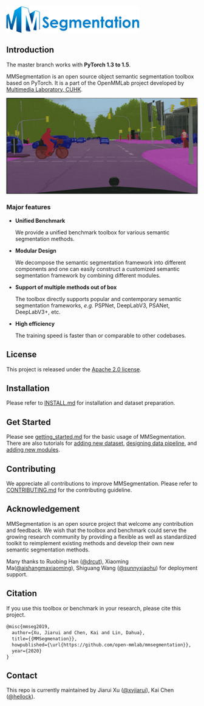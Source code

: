 <img src=".github/logo.PNG" alt="MMSegmentation" width="350"/>

## Introduction

The master branch works with **PyTorch 1.3 to 1.5**.

MMSegmentation is an open source object semantic segmentation toolbox based on PyTorch.
It is a part of the OpenMMLab project developed by [Multimedia Laboratory, CUHK](http://mmlab.ie.cuhk.edu.hk/).

![demo image](demo/seg_demo.gif)

### Major features

- **Unified Benchmark**

  We provide a unified benchmark toolbox for various semantic segmentation methods.

- **Modular Design**

  We decompose the semantic segmentation framework into different components and one can easily construct a customized semantic segmentation framework by combining different modules.

- **Support of multiple methods out of box**

  The toolbox directly supports popular and contemporary semantic segmentation frameworks, *e.g.* PSPNet, DeepLabV3, PSANet, DeepLabV3+, etc.

- **High efficiency**

  The training speed is faster than or comparable to other codebases.


## License

This project is released under the [Apache 2.0 license](LICENSE).

## Installation

Please refer to [INSTALL.md](docs/install.md) for installation and dataset preparation.

## Get Started

Please see [getting_started.md](docs/getting_started.md) for the basic usage of MMSegmentation.
There are also tutorials for [adding new dataset](docs/tutorials/new_dataset.md), [designing data pipeline](docs/tutorials/data_pipeline.md), and [adding new modules](docs/tutorials/new_modules.md).

## Contributing

We appreciate all contributions to improve MMSegmentation. Please refer to [CONTRIBUTING.md](.github/CONTRIBUTING.md) for the contributing guideline.

## Acknowledgement

MMSegmentation is an open source project that welcome any contribution and feedback.
We wish that the toolbox and benchmark could serve the growing research
community by providing a flexible as well as standardized toolkit to reimplement existing methods
and develop their own new semantic segmentation methods.

Many thanks to Ruobing Han ([@drcut](https://github.com/drcut)), Xiaoming Ma([@aishangmaxiaoming](https://github.com/aishangmaxiaoming)), Shiguang Wang ([@sunnyxiaohu](https://github.com/aishangmaxiaoming)) for deployment support.

## Citation

If you use this toolbox or benchmark in your research, please cite this project.

```
@misc{mmseg2019,
  author={Xu, Jiarui and Chen, Kai and Lin, Dahua},
  title={{MMSegmenation}},
  howpublished={\url{https://github.com/open-mmlab/mmsegmentation}},
  year={2020}
}
```


## Contact

This repo is currently maintained by Jiarui Xu ([@xvjiarui](https://github.com/xvjiarui)), Kai Chen ([@hellock](http://github.com/hellock)).
